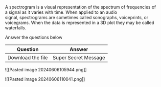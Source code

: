 A spectrogram is a visual representation of the spectrum of frequencies of a signal as it varies with time. When applied to an audio signal, spectrograms are sometimes called sonographs, voiceprints, or voicegrams. When the data is represented in a 3D plot they may be called waterfalls.   

Answer the questions below

| Question          | Answer               |
| ----------------- | -------------------- |
| Download the file | Super Secret Message |

![[Pasted image 20240606105944.png]]


![[Pasted image 20240606110041.png]]
